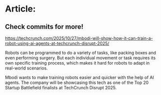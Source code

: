 # Article:

## Check commits for more!
https://techcrunch.com/2025/10/27/mbodi-will-show-how-it-can-train-a-robot-using-ai-agents-at-techcrunch-disrupt-2025/

Robots can be programmed to do a variety of tasks, like packing boxes and even performing surgery. But each individual movement or task requires its own specific training process, which makes it hard for robots to adapt in real-world scenarios.

Mbodi wants to make training robots easier and quicker with the help of AI agents. The company will be showcasing this tech as one of the Top 20 Startup Battlefield finalists at TechCrunch Disrupt 2025.